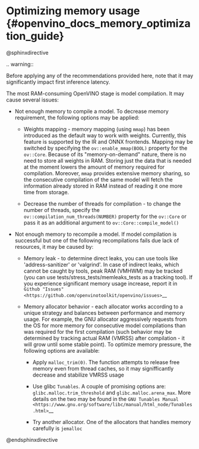 # Optimizing memory usage {#openvino_docs_memory_optimization_guide}

@sphinxdirective

.. warning::

   Before applying any of the recommendations provided here, note that it may significantly impact first inference latency. 

The most RAM-consuming OpenVINO stage is model compilation. It may cause several issues:

* Not enough memory to compile a model. To decrease memory requirement, the following options may be applied: 
  
  * Weights mapping - memory mapping (using ``mmap``) has been introduced as the default way to work
    with weights. Currently, this feature is supported by the IR and ONNX frontends.
    Mapping may be switched by specifying the ``ov::enable_mmap(BOOL)`` property for the ``ov::Core``.
    Because of its "memory-on-demand" nature, there is no need to store all weights
    in RAM. Storing just the data that is needed at the moment lowers the amount of memory
    required for compilation. Moreover, ``mmap`` provides extensive memory sharing, so the
    consecutive compilation of the same model will fetch the information already stored in RAM
    instead of reading it one more time from storage.

  * Decrease the number of threads for compilation - to change the number of threads, specify
    the ``ov::compilation_num_threads(NUMBER)`` property for the ``ov::Core`` or pass it as an additional 
    argument to ``ov::Core::compile_model()``

* Not enough memory to recompile a model. If model compilation is successful but one of the following recompilations fails due lack of resources, it may be caused by:

  * Memory leak - to determine direct leaks, you can use tools like 'address-sanitizer' or
    'valgrind'. In case of indirect leaks, which cannot be caught by tools, peak RAM (VMHWM)
    may be tracked (you can use tests/stress_tests/memleaks_tests as a tracking tool). If you
    experience significant memory usage increase, report it in 
    `Github "Issues" <https://github.com/openvinotoolkit/openvino/issues>`__

  * Memory allocator behavior - each allocator works according to a unique strategy and
    balances between performance and memory usage. For example, the GNU allocator aggressively
    requests from the OS for more memory for consecutive model compilations than was
    required for the first compilation (such behavior may be determined by tracking actual RAM
    (VMRSS) after compilation - it will grow until some stable point). To optimize memory
    pressure, the following options are available:

    * Apply ``malloc_trim(0)``. The function attempts to release free memory even from thread
      caches, so it may signifficantly decrease and stabilize VMRSS usage

    * Use glibc ``Tunables``. A couple of promising options are:
      ``glibc.malloc.trim_threshold`` and `glibc.malloc.arena_max`. 
      More details on the two may be found in the 
      `GNU Tunables Manual <https://www.gnu.org/software/libc/manual/html_node/Tunables.html>`__

    * Try another allocator. One of the allocators that handles memory carefully is ``jemalloc``

@endsphinxdirective
